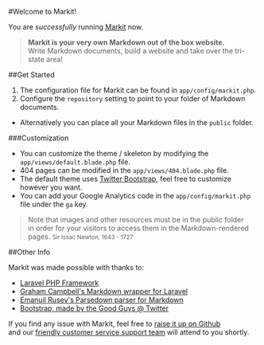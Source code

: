 #Welcome to Markit!

You are _successfully_ running [Markit](https://github.com/mauris/markit) now.

> **Markit is your very own Markdown out of the box website.**  
> Write Markdown documents, build a website and take over the tri-state area!

##Get Started

1. The configuration file for Markit can be found in `app/config/markit.php`.
2. Configure the `repository` setting to point to your folder of Markdown documents.
  - Alternatively you can place all your Markdown files in the `public` folder.

###Customization

- You can customize the theme / skeleton by modifying the `app/views/default.blade.php` file.
- 404 pages can be modified in the `app/views/404.blade.php` file.
- The default theme uses [Twitter Bootstrap](http://getbootstrap.com/), feel free to customize however you want.
- You can add your Google Analytics code in the `app/config/markit.php` file under the `ga` key.

> Note that images and other resources must be in the public folder  
> in order for your visitors to access them in the Markdown-rendered pages.
> <small>Sir Issac Newton, 1643 - 1727</small>

##Other Info

Markit was made possible with thanks to:

- [Laravel PHP Framework](http://laravel.com)
- [Graham Campbell's Markdown wrapper for Laravel](https://github.com/GrahamCampbell/Laravel-Markdown)
- [Emanuil Rusev's Parsedown parser for Markdown](https://github.com/erusev/parsedown-extra)
- [Bootstrap, made by the Good Guys @ Twitter](http://getbootstrap.com/)

If you find any issue with Markit, feel free to [raise it up on Github](https://github.com/mauris/markit/issues)  
and our [friendly customer service support team](http://mauris.sg) will attend to you shortly.
